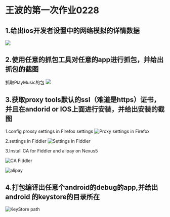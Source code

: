 # 王波的第一次作业0228 #
## 1.给出ios开发者设置中的网络模拟的详情数据 ##
![](http://i.imgur.com/lkfi1YX.png)
## 2.使用任意的抓包工具对任意的app进行抓包，并给出抓包的截图 ##
抓取PlayMusic的包
![](http://i.imgur.com/p0UZkCT.jpg)
## 3.获取proxy tools默认的ssl（难道是https）证书，并且在andorid or IOS上面进行安装，并给出安装的截图 ##
1.config proxsy settings in Firefox settings
![Proxy settings in Firefox](http://i.imgur.com/g8Jcyot.jpg)

2.settings in Fiddler
![Settings in Fiddler](http://i.imgur.com/NARNWkV.jpg)



3.Install CA for Fiddler and alipay on Nexus5

![CA Fiddler](http://i.imgur.com/64YFg8i.jpg)

![alipay](http://i.imgur.com/XpSQc3m.jpg)


## 4.打包编译出任意个android的debug的app,并给出android 的keystore的目录所在 ##
![KeyStore path](http://i.imgur.com/9B07Q20.jpg)




